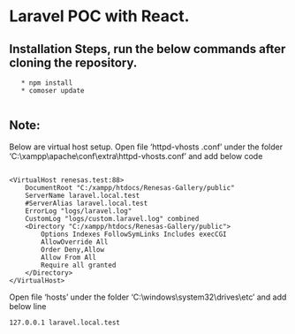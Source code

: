 # Laravel POC with React.

## Installation Steps, run the below commands after cloning the repository.
```
   * npm install
   * comoser update
   
```

## Note: 
Below are virtual host setup. 
Open file ‘httpd-vhosts .conf’ under the folder ‘C:\xampp\apache\conf\extra\httpd-vhosts.conf’ and add below code  
```

<VirtualHost renesas.test:88> 
    DocumentRoot "C:/xampp/htdocs/Renesas-Gallery/public" 
    ServerName laravel.local.test 
    #ServerAlias laravel.local.test 
    ErrorLog "logs/laravel.log" 
    CustomLog "logs/custom.laravel.log" combined 
    <Directory "C:/xampp/htdocs/Renesas-Gallery/public"> 
        Options Indexes FollowSymLinks Includes execCGI 
        AllowOverride All 
        Order Deny,Allow 
        Allow From All 
        Require all granted 
    </Directory> 
</VirtualHost> 

```

Open file ‘hosts’ under the folder ‘C:\windows\system32\drives\etc’ and add below line 
```
127.0.0.1 laravel.local.test 

```
